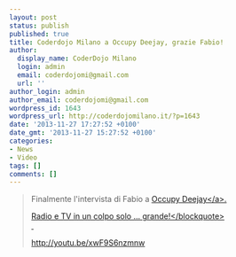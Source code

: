 ```yaml
---
layout: post
status: publish
published: true
title: Coderdojo Milano a Occupy Deejay, grazie Fabio!
author:
  display_name: CoderDojo Milano
  login: admin
  email: coderdojomi@gmail.com
  url: ''
author_login: admin
author_email: coderdojomi@gmail.com
wordpress_id: 1643
wordpress_url: http://coderdojomilano.it/?p=1643
date: '2013-11-27 17:27:52 +0100'
date_gmt: '2013-11-27 15:27:52 +0100'
categories:
- News
- Video
tags: []
comments: []
---
```

<blockquote>Finalmente l'intervista di Fabio a&nbsp;<a id="js_2" href="https:&#47;&#47;www.facebook.com&#47;OccupyDeejay" target="_blank" data-hovercard="&#47;ajax&#47;hovercard&#47;page.php?id=323560611046062">Occupy Deejay<&#47;a>.</p>
<p>Radio e TV in un colpo solo ... grande!<&#47;blockquote><br />
&nbsp;</p>
<p>http:&#47;&#47;youtu.be&#47;xwF9S6nzmnw</p>
